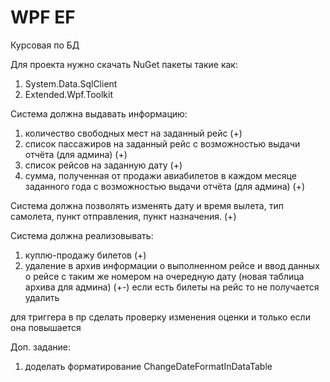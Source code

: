 # WPF EF
Курсовая по БД

Для проекта нужно скачать NuGet пакеты такие как:
1) System.Data.SqlClient
2) Extended.Wpf.Toolkit

Система должна выдавать информацию:
1) количество свободных мест на заданный рейс (+)
2) список пассажиров на заданный рейс с возможностью выдачи отчёта (для админа) (+)
3) список рейсов на заданную дату (+)
4) сумма, полученная от продажи авиабилетов в каждом месяце заданного года с возможностью выдачи отчёта (для админа) (+)

Система должна позволять изменять дату и время вылета, тип самолета, пункт отправления, пункт назначения. (+)

Система должна реализовывать:
1) куплю-продажу билетов (+)
2) удаление в архив информации о выполненном рейсе и ввод данных о рейсе с таким же номером на очередную дату (новая таблица архива для админа) (+-) если есть билеты на рейс то не получается удалить

для триггера в пр сделать проверку изменения оценки и только если она повышается

Доп. задание:
1) доделать форматирование ChangeDateFormatInDataTable
